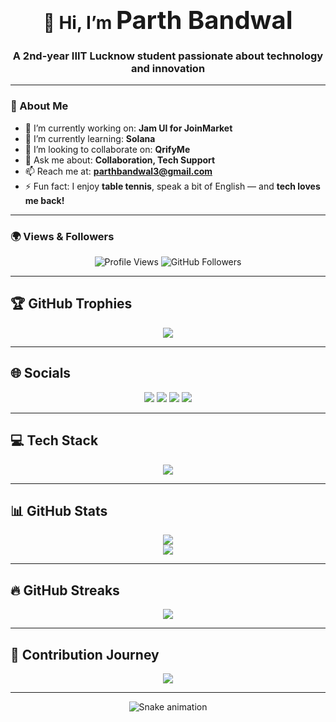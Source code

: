 <h1 align="center"><strong>👋 Hi, I’m <span style="font-size:40px">Parth Bandwal</span></strong></h1>

<h3 align="center">A 2nd-year IIIT Lucknow student passionate about technology and innovation</h3>

---

### 📌 About Me

- 🔭 I’m currently working on: **Jam UI for JoinMarket**  
- 🌱 I’m currently learning: **Solana**  
- 👯 I’m looking to collaborate on: **QrifyMe**  
- 💬 Ask me about: **Collaboration, Tech Support**  
- 📫 Reach me at: **[parthbandwal3@gmail.com](mailto:parthbandwal3@gmail.com)**  
- ⚡ Fun fact: I enjoy **table tennis**, speak a bit of English — and **tech loves me back!**

---

### 🌍 Views & Followers
<p align="center">
  <img src="https://komarev.com/ghpvc/?username=parrth20&label=Profile%20views&color=0e75b6&style=flat" alt="Profile Views" />
  <img src="https://img.shields.io/github/followers/parrth20?label=Followers&style=social" alt="GitHub Followers" />
</p>

---

## 🏆 GitHub Trophies
<p align="center">
  <img src="https://github-profile-trophy.vercel.app/?username=parrth20&theme=radical&margin-w=10&no-bg=true&no-frame=true" />
</p>

---

## 🌐 Socials
<p align="center">
  <a href="https://instagram.com/parrth20"><img src="https://img.shields.io/badge/Instagram-%23E4405F.svg?logo=Instagram&logoColor=white" /></a>
  <a href="https://linkedin.com/in/parrth20"><img src="https://img.shields.io/badge/LinkedIn-%230077B5.svg?logo=linkedin&logoColor=white" /></a>
  <a href="https://x.com/parrth18"><img src="https://img.shields.io/badge/X-black.svg?logo=X&logoColor=white" /></a>
  <a href="mailto:parthbandwal3@gmail.com"><img src="https://img.shields.io/badge/Gmail-D14836.svg?logo=gmail&logoColor=white" /></a>
</p>

---

## 💻 Tech Stack
<p align="center">
  <img src="https://skillicons.dev/icons?i=cpp,c,css,html,js,ts,java,dart,latex,rust,solidity,bash,aws,gcp,angular,django,express,fastapi,ejs,flutter,flask,nextjs,nodejs,npm,react,redux,solidjs,tailwind,threejs,vite,vue,web3,webpack,yarn,firebase,mysql,postgres,prisma,figma,canva,blender,framer,github,gitlab,git,powershell" />
</p>

---

## 📊 GitHub Stats
<p align="center">
  <img src="https://github-readme-stats.vercel.app/api/top-langs/?username=parrth20&layout=compact&theme=radical" />
  <br/>
  <img src="https://github-readme-stats.vercel.app/api?username=parrth20&show_icons=true&theme=radical" />
</p>

---

## 🔥 GitHub Streaks
<p align="center">
  <img src="https://github-readme-streak-stats.herokuapp.com/?user=parrth20&theme=radical&hide_border=true" />
</p>

---

## 🌟 Contribution Journey
<p align="center">
  <img src="https://github-readme-activity-graph.vercel.app/graph?username=parrth20&theme=github-compact&radius=16&area=true" />
</p>

---

<p align="center">
  <img src="https://profile-readme-generator.com/assets/snake.svg" alt="Snake animation" />
</p>
